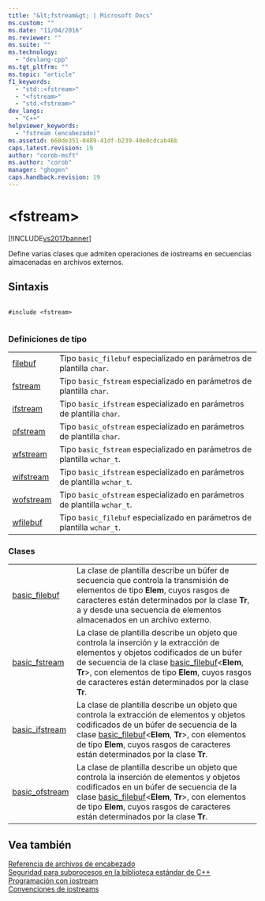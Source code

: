 ```yaml
---
title: "&lt;fstream&gt; | Microsoft Docs"
ms.custom: ""
ms.date: "11/04/2016"
ms.reviewer: ""
ms.suite: ""
ms.technology: 
  - "devlang-cpp"
ms.tgt_pltfrm: ""
ms.topic: "article"
f1_keywords: 
  - "std::<fstream>"
  - "<fstream>"
  - "std.<fstream>"
dev_langs: 
  - "C++"
helpviewer_keywords: 
  - "fstream (encabezado)"
ms.assetid: 660de351-0489-41df-b239-40e0cdcab46b
caps.latest.revision: 19
author: "corob-msft"
ms.author: "corob"
manager: "ghogen"
caps.handback.revision: 19
---
```

# &lt;fstream&gt;
[!INCLUDE[vs2017banner](../assembler/inline/includes/vs2017banner.md)]

Define varias clases que admiten operaciones de iostreams en secuencias almacenadas en archivos externos.  
  
## Sintaxis  
  
```  
  
#include <fstream>  
  
```  
  
### Definiciones de tipo  
  
|||  
|-|-|  
|[filebuf](../Topic/filebuf.md)|Tipo `basic_filebuf` especializado en parámetros de plantilla `char`.|  
|[fstream](../Topic/fstream.md)|Tipo `basic_fstream` especializado en parámetros de plantilla `char`.|  
|[ifstream](../Topic/ifstream.md)|Tipo `basic_ifstream` especializado en parámetros de plantilla `char`.|  
|[ofstream](../Topic/ofstream.md)|Tipo `basic_ofstream` especializado en parámetros de plantilla `char`.|  
|[wfstream](../Topic/wfstream.md)|Tipo `basic_fstream` especializado en parámetros de plantilla `wchar_t`.|  
|[wifstream](../Topic/wifstream.md)|Tipo `basic_ifstream` especializado en parámetros de plantilla `wchar_t`.|  
|[wofstream](../Topic/wofstream.md)|Tipo `basic_ofstream` especializado en parámetros de plantilla `wchar_t`.|  
|[wfilebuf](../Topic/wfilebuf.md)|Tipo `basic_filebuf` especializado en parámetros de plantilla `wchar_t`.|  
  
### Clases  
  
|||  
|-|-|  
|[basic\_filebuf](../standard-library/basic-filebuf-class.md)|La clase de plantilla describe un búfer de secuencia que controla la transmisión de elementos de tipo **Elem**, cuyos rasgos de caracteres están determinados por la clase **Tr**, a y desde una secuencia de elementos almacenados en un archivo externo.|  
|[basic\_fstream](../standard-library/basic-fstream-class.md)|La clase de plantilla describe un objeto que controla la inserción y la extracción de elementos y objetos codificados de un búfer de secuencia de la clase [basic\_filebuf](../standard-library/basic-filebuf-class.md)\<**Elem**, **Tr**\>, con elementos de tipo **Elem**, cuyos rasgos de caracteres están determinados por la clase **Tr**.|  
|[basic\_ifstream](../standard-library/basic-ifstream-class.md)|La clase de plantilla describe un objeto que controla la extracción de elementos y objetos codificados de un búfer de secuencia de la clase [basic\_filebuf](../standard-library/basic-filebuf-class.md)\<**Elem**, **Tr**\>, con elementos de tipo **Elem**, cuyos rasgos de caracteres están determinados por la clase **Tr**.|  
|[basic\_ofstream](../standard-library/basic-ofstream-class.md)|La clase de plantilla describe un objeto que controla la inserción de elementos y objetos codificados en un búfer de secuencia de la clase [basic\_filebuf](../standard-library/basic-filebuf-class.md)\<**Elem**, **Tr**\>, con elementos de tipo **Elem**, cuyos rasgos de caracteres están determinados por la clase **Tr**.|  
  
## Vea también  
 [Referencia de archivos de encabezado](../standard-library/cpp-standard-library-header-files.md)   
 [Seguridad para subprocesos en la biblioteca estándar de C\+\+](../standard-library/thread-safety-in-the-cpp-standard-library.md)   
 [Programación con iostream](../standard-library/iostream-programming.md)   
 [Convenciones de iostreams](../standard-library/iostreams-conventions.md)